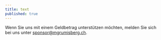 ```yaml
---
title: text
published: true
---
```


Wenn Sie uns mit einem Geldbetrag unterstützen möchten, melden Sie sich bei uns unter [sponsor@mgrumisberg.ch](mailto:sponsor@mgrumsiberg.ch).
